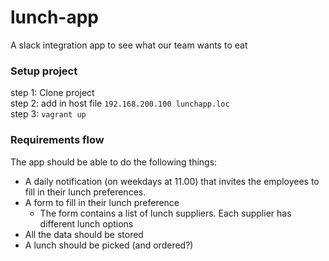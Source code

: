 # lunch-app
A slack integration app to see what our team wants to eat

### Setup project

step 1: Clone project<br>
step 2: add in host file `192.168.200.100 lunchapp.loc`<br>
step 3: `vagrant up`

### Requirements flow
The app should be able to do the following things:

- A daily notification (on weekdays at 11.00) that invites the employees to fill in their lunch preferences.
- A form to fill in their lunch preference
  - The form contains a list of lunch suppliers. Each supplier has different lunch options
- All the data should be stored
- A lunch should be picked (and ordered?)  
